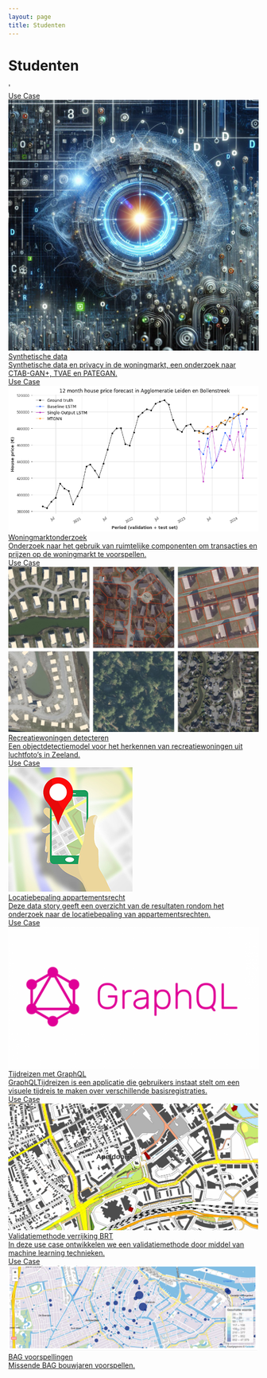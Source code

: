 ```yaml
---
layout: page
title: Studenten
---
```


# Studenten

<div class="cards-wrapper">'
  <a href="/studenten/synthetischedata/synthetische_data">
   <div class="card">
      <div class="card-type">Use Case</div>
      <img class="card-image" src="/studenten/synthetischedata/synthetische_data.jpg" alt="Synthetische data">
      <div class="card-title">Synthetische data</div>
      <div class="card-description">Synthetische data en privacy in de woningmarkt, een onderzoek naar CTAB-GAN+, TVAE en PATEGAN.</div>
    </div>
  <a href="/studenten/woningmarktonderzoek/onderzoek_woningmarkt">
   <div class="card">
      <div class="card-type">Use Case</div>
      <img class="card-image" src="/studenten/woningmarktonderzoek/onderzoek_woningmarkt.png" alt="Woningmarktonderzoek">
      <div class="card-title">Woningmarktonderzoek</div>
      <div class="card-description">Onderzoek naar het gebruik van ruimtelijke componenten om transacties en prijzen op de woningmarkt te voorspellen. </div>
    </div>
  <a href="/studenten/recreatiewoningen/recreatiewoningen_detecteren">
   <div class="card">
      <div class="card-type">Use Case</div>
      <img class="card-image" src="/studenten/recreatiewoningen/recreatiewoningen_detecteren.png" alt="Recreatiewoningen detecteren">
      <div class="card-title">Recreatiewoningen detecteren</div>
      <div class="card-description">Een objectdetectiemodel voor het herkennen van recreatiewoningen uit luchtfoto’s in Zeeland. </div>
    </div>
    <a href="/studenten/appartementsrecht/locatiebepaling_appartementsrecht">
    <div class="card">
      <div class="card-type">Use Case</div>
      <img class="card-image" src="/studenten/appartementsrecht/locatiebepaling_appartementsrecht.jpg" alt="Locatiebepaling appartementsrecht">
      <div class="card-title">Locatiebepaling appartementsrecht</div>
      <div class="card-description">Deze data story geeft een overzicht van de resultaten rondom het onderzoek naar de locatiebepaling van appartementsrechten.  </div>
    </div>
  </a>
  <a href="/studenten/graphqltijdreizen/graphql_tijdreizen">
    <div class="card">
      <div class="card-type">Use Case</div>
      <img class="card-image" src="/studenten/graphqltijdreizen/graphql_tijdreizen.png" alt="Tijdreizen met GraphQL">
      <div class="card-title">Tijdreizen met GraphQL</div>
      <div class="card-description">GraphQLTijdreizen is een applicatie die gebruikers instaat stelt om een visuele tijdreis te maken over verschillende basisregistraties.</div>
    </div>
  </a> 
    <a href="/studenten/validatiemethode/validatiemethode_verrijking_brt">
    <div class="card">
      <div class="card-type">Use Case</div>
      <img class="card-image" src="/studenten/validatiemethode/validatiemethode_verrijking_brt.png" alt="Validatiemethode verrijking BRT">
      <div class="card-title">Validatiemethode verrijking BRT</div>
      <div class="card-description">In deze use case ontwikkelen we een validatiemethode door middel van machine learning technieken.</div>
    </div>
  </a>
  <a href="/studenten/bagvoorspellingen/bag_voorspellingen">
    <div class="card">
      <div class="card-type">Use Case</div>
      <img class="card-image" src="/studenten/bagvoorspellingen/bag_voorspellingen.png" alt="BAG voorspellingen">
      <div class="card-title">BAG voorspellingen</div>
      <div class="card-description">Missende BAG bouwjaren voorspellen.</div>
  </a>
</div>
